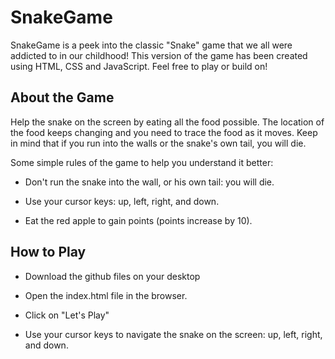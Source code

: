 # SnakeGame

SnakeGame is a peek into the classic "Snake" game that we all were addicted to in our childhood! This version of the game has been created using HTML, CSS and JavaScript. Feel free to play or build on!

## About the Game

Help the snake on the screen by eating all the food possible. The location of the food keeps changing and you need to trace the food as it moves. Keep in mind that if you run into the walls or the snake's own tail, you will die.


Some simple rules of the game to help you understand it better:

- Don't run the snake into the wall, or his own tail: you will die.

- Use your cursor keys: up, left, right, and down.

- Eat the red apple to gain points (points increase by 10).

## How to Play


- Download the github files on your desktop

- Open the index.html file in the browser.

- Click on "Let's Play"

- Use your cursor keys to navigate the snake on the screen: up, left, right, and down.
